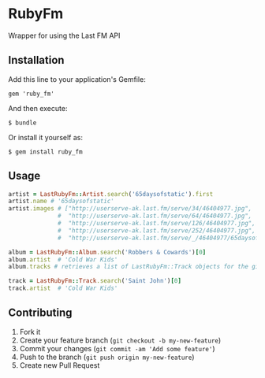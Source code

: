 # RubyFm

Wrapper for using the Last FM API

## Installation

Add this line to your application's Gemfile:

`gem 'ruby_fm'`

And then execute:

`$ bundle`

Or install it yourself as:

`$ gem install ruby_fm`

## Usage
```ruby
artist = LastRubyFm::Artist.search('65daysofstatic').first
artist.name # '65daysofstatic'
artist.images # ["http://userserve-ak.last.fm/serve/34/46404977.jpg",
              #  "http://userserve-ak.last.fm/serve/64/46404977.jpg",
              #  "http://userserve-ak.last.fm/serve/126/46404977.jpg",
              #  "http://userserve-ak.last.fm/serve/252/46404977.jpg",
              #  "http://userserve-ak.last.fm/serve/_/46404977/65daysofstatic+4312266316_916a42bda8.jpg"]

album = LastRubyFm::Album.search('Robbers & Cowards')[0]
album.artist  # 'Cold War Kids'
album.tracks # retrieves a list of LastRubyFm::Track objects for the given album

track = LastRubyFm::Track.search('Saint John')[0]
track.artist  # 'Cold War Kids'
```

## Contributing

1. Fork it
2. Create your feature branch (`git checkout -b my-new-feature`)
3. Commit your changes (`git commit -am 'Add some feature'`)
4. Push to the branch (`git push origin my-new-feature`)
5. Create new Pull Request
